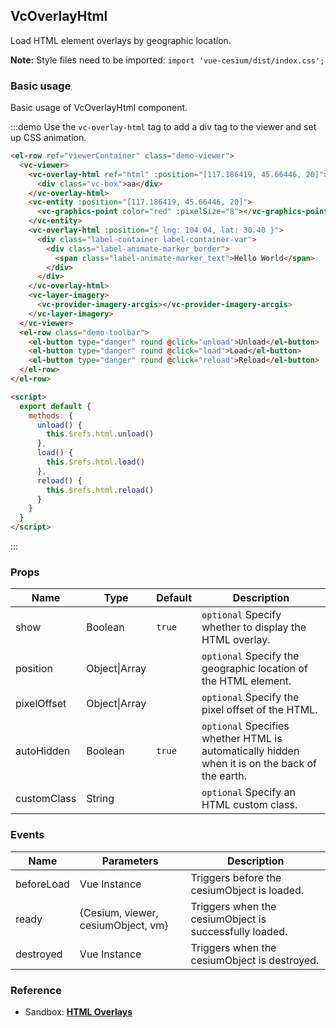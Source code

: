 <!--
 * @Author: zouyaoji@https://github.com/zouyaoji
 * @Date: 2021-10-27 15:54:11
 * @LastEditTime: 2021-12-29 13:24:10
 * @LastEditors: zouyaoji
 * @Description:
 * @FilePath: \vue-cesium@next\website\docs\en-US\overlays\vc-overlay-html.md
-->

## VcOverlayHtml

Load HTML element overlays by geographic location.

**Note:** Style files need to be imported: `import 'vue-cesium/dist/index.css';`

### Basic usage

Basic usage of VcOverlayHtml component.

:::demo Use the `vc-overlay-html` tag to add a div tag to the viewer and set up CSS animation.

```html
<el-row ref="viewerContainer" class="demo-viewer">
  <vc-viewer>
    <vc-overlay-html ref="html" :position="[117.186419, 45.66446, 20]">
      <div class="vc-box">aa</div>
    </vc-overlay-html>
    <vc-entity :position="[117.186419, 45.66446, 20]">
      <vc-graphics-point color="red" :pixelSize="8"></vc-graphics-point>
    </vc-entity>
    <vc-overlay-html :position="{ lng: 104.04, lat: 30.40 }">
      <div class="label-container label-container-var">
        <div class="label-animate-marker_border">
          <span class="label-animate-marker_text">Hello World</span>
        </div>
      </div>
    </vc-overlay-html>
    <vc-layer-imagery>
      <vc-provider-imagery-arcgis></vc-provider-imagery-arcgis>
    </vc-layer-imagery>
  </vc-viewer>
  <el-row class="demo-toolbar">
    <el-button type="danger" round @click="unload">Unload</el-button>
    <el-button type="danger" round @click="load">Load</el-button>
    <el-button type="danger" round @click="reload">Reload</el-button>
  </el-row>
</el-row>

<script>
  export default {
    methods: {
      unload() {
        this.$refs.html.unload()
      },
      load() {
        this.$refs.html.load()
      },
      reload() {
        this.$refs.html.reload()
      }
    }
  }
</script>
```

:::

### Props

| Name        | Type          | Default | Description                                                                                    |
| ----------- | ------------- | ------- | ---------------------------------------------------------------------------------------------- |
| show        | Boolean       | `true`  | `optional` Specify whether to display the HTML overlay.                                        |
| position    | Object\|Array |         | `optional` Specify the geographic location of the HTML element.                                |
| pixelOffset | Object\|Array |         | `optional` Specify the pixel offset of the HTML.                                               |
| autoHidden  | Boolean       | `true`  | `optional` Specifies whether HTML is automatically hidden when it is on the back of the earth. |
| customClass | String        |         | `optional` Specify an HTML custom class.                                                       |

### Events

| Name       | Parameters                         | Description                                            |
| ---------- | ---------------------------------- | ------------------------------------------------------ |
| beforeLoad | Vue Instance                       | Triggers before the cesiumObject is loaded.            |
| ready      | {Cesium, viewer, cesiumObject, vm} | Triggers when the cesiumObject is successfully loaded. |
| destroyed  | Vue Instance                       | Triggers when the cesiumObject is destroyed.           |

### Reference

- Sandbox: **[HTML Overlays](https://sandcastle.cesium.com/gallery/HTML%20Overlays.html)**
